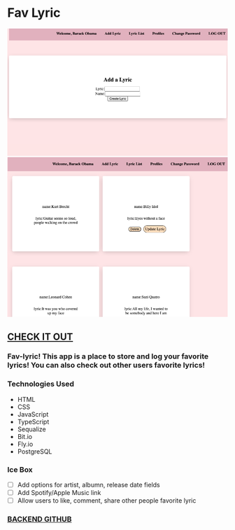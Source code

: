 # Fav Lyric
![alt text](./public/Screenshot1.png)
![alt text](./public/Screenshot2.png)

## [CHECK IT OUT](https://fav-lyric.netlify.app/)

### Fav-lyric! This app is a place to store and log your favorite lyrics! You can also check out other users favorite lyrics!

### Technologies Used
  - HTML
  - CSS
  - JavaScript
  - TypeScript
  - Sequalize
  - Bit.io
  - Fly.io
  - PostgreSQL
   
### Ice Box
  - [ ] Add options for artist, albumn, release date fields
  - [ ] Add Spotify/Apple Music link
  - [ ] Allow users to like, comment, share other people favorite lyric
  
### [BACKEND GITHUB](https://github.com/jaketodoroki/fav-lyric-back-end)

